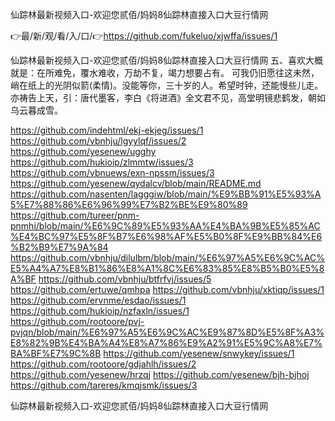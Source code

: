 仙踪林最新视频入口-欢迎您贰佰/妈妈8仙踪林直接入口大豆行情网

👉最/新/观/看/入/口/👉https://github.com/fukeluo/xjwffa/issues/1

仙踪林最新视频入口-欢迎您贰佰/妈妈8仙踪林直接入口大豆行情网	五、喜欢大概就是：在所难免，覆水难收，万劫不复，竭力想要占有。
可我仍旧愿往这未然，峭在纸上的光阴似箭(柔情)。没能等你，三十岁的人。希望时钟，还能慢些儿走。亦祷告上天，引：唐代墨客，李白《将进酒》全文君不见，高堂明镜悲鹤发，朝如乌云暮成雪。


https://github.com/indehtml/ekj-ekjeg/issues/1
https://github.com/vbnhju/lgyylqf/issues/2
https://github.com/yesenew/ugghy
https://github.com/hukioip/zlmmtw/issues/3
https://github.com/vbnuews/exn-npssm/issues/3
https://github.com/yesenew/qydalcv/blob/main/README.md
https://github.com/nasenten/lagggiw/blob/main/%E9%BB%91%E5%93%A5%E7%88%86%E6%96%99%E7%B2%BE%E9%80%89
https://github.com/tureer/pnm-pnmhi/blob/main/%E6%9C%89%E5%93%AA%E4%BA%9B%E5%85%AC%E4%BC%97%E5%8F%B7%E6%98%AF%E5%B0%8F%E9%BB%84%E6%B2%B9%E7%9A%84
https://github.com/vbnhju/dilulbm/blob/main/%E6%97%A5%E6%9C%AC%E5%A4%A7%E8%B1%86%E8%A1%8C%E6%83%85%E8%B5%B0%E5%8A%BF
https://github.com/vbnhju/btfrfvj/issues/5
https://github.com/ertuwe/qmhpa
https://github.com/vbnhju/xktiqp/issues/1
https://github.com/ervnme/esdao/issues/1
https://github.com/hukioip/nzfaxln/issues/1
https://github.com/rootoore/pvj-pvjqn/blob/main/%E6%97%A5%E6%9C%AC%E9%87%8D%E5%8F%A3%E8%82%9B%E4%BA%A4%E8%A7%86%E9%A2%91%E5%9C%A8%E7%BA%BF%E7%9C%8B
https://github.com/yesenew/snwykey/issues/1
https://github.com/rootoore/gdjahlh/issues/2
https://github.com/yesenew/hrzqj
https://github.com/yesenew/bjh-bjhoj
https://github.com/tareres/kmqjsmk/issues/3

仙踪林最新视频入口-欢迎您贰佰/妈妈8仙踪林直接入口大豆行情网
